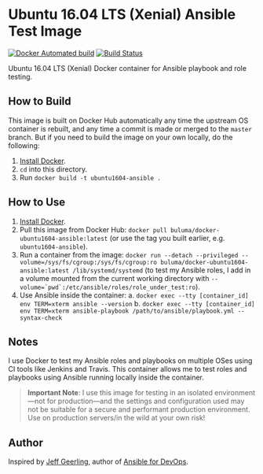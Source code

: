 # Ubuntu 16.04 LTS (Xenial) Ansible Test Image

[![Docker Automated build](https://img.shields.io/docker/automated/buluma/docker-ubuntu1604-ansible.svg?maxAge=2592000)](https://hub.docker.com/r/buluma/docker-ubuntu1604-ansible/) [![Build Status](https://travis-ci.com/buluma/docker-ubuntu1604-ansible.svg?branch=master)](https://travis-ci.com/buluma/docker-ubuntu1604-ansible)

Ubuntu 16.04 LTS (Xenial) Docker container for Ansible playbook and role testing.

## How to Build

This image is built on Docker Hub automatically any time the upstream OS container is rebuilt, and any time a commit is made or merged to the `master` branch. But if you need to build the image on your own locally, do the following:

  1. [Install Docker](https://docs.docker.com/engine/installation/).
  2. `cd` into this directory.
  3. Run `docker build -t ubuntu1604-ansible .`

## How to Use

  1. [Install Docker](https://docs.docker.com/engine/installation/).
  2. Pull this image from Docker Hub: `docker pull buluma/docker-ubuntu1604-ansible:latest` (or use the tag you built earlier, e.g. `ubuntu1604-ansible`).
  3. Run a container from the image: `docker run --detach --privileged --volume=/sys/fs/cgroup:/sys/fs/cgroup:ro buluma/docker-ubuntu1604-ansible:latest /lib/systemd/systemd` (to test my Ansible roles, I add in a volume mounted from the current working directory with ``--volume=`pwd`:/etc/ansible/roles/role_under_test:ro``).
  4. Use Ansible inside the container:
    a. `docker exec --tty [container_id] env TERM=xterm ansible --version`
    b. `docker exec --tty [container_id] env TERM=xterm ansible-playbook /path/to/ansible/playbook.yml --syntax-check`

## Notes

I use Docker to test my Ansible roles and playbooks on multiple OSes using CI tools like Jenkins and Travis. This container allows me to test roles and playbooks using Ansible running locally inside the container.

> **Important Note**: I use this image for testing in an isolated environment—not for production—and the settings and configuration used may not be suitable for a secure and performant production environment. Use on production servers/in the wild at your own risk!

## Author

Inspired by [Jeff Geerling](http://jeffgeerling.com/), author of [Ansible for DevOps](https://www.ansiblefordevops.com/).

